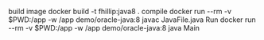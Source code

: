 build image
    docker build -t fhillip:java8 .
compile
    docker run --rm -v $PWD:/app -w /app demo/oracle-java:8 javac JavaFile.java
Run
    docker run --rm -v $PWD:/app -w /app demo/oracle-java:8 java Main